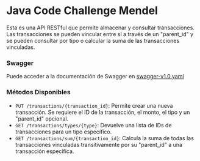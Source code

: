 # Java Code Challenge Mendel

Esta es una API RESTful que permite almacenar y consultar transacciones. Las transacciones se pueden vincular entre sí a través de un "parent_id" y se pueden consultar por tipo o calcular la suma de las transacciones vinculadas.

### Swagger

Puede acceder a la documentación de Swagger en [swagger-v1.0.yaml](src/main/resources/swagger/swagger-v1.0.yaml)


### Métodos Disponibles

- `PUT /transactions/{transaction_id}`: Permite crear una nueva transacción. Se requiere el ID de la transacción, el monto, el tipo y un "parent_id" opcional.
- `GET /transactions/types/{type}`: Devuelve una lista de IDs de transacciones para un tipo específico.
- `GET /transactions/sum/{transaction_id}`: Calcula la suma de todas las transacciones vinculadas transitivamente por su "parent_id" a una transacción específica.



